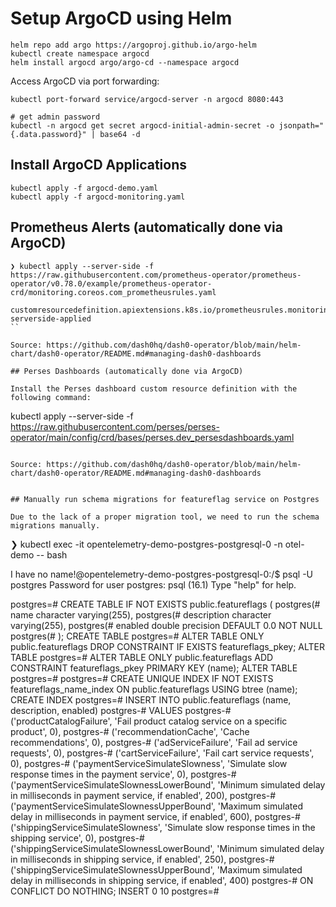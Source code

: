 # Setup ArgoCD using Helm

```
helm repo add argo https://argoproj.github.io/argo-helm
kubectl create namespace argocd
helm install argocd argo/argo-cd --namespace argocd
```

Access ArgoCD via port forwarding:

```
kubectl port-forward service/argocd-server -n argocd 8080:443

# get admin password
kubectl -n argocd get secret argocd-initial-admin-secret -o jsonpath="{.data.password}" | base64 -d
```

## Install ArgoCD Applications

```
kubectl apply -f argocd-demo.yaml
kubectl apply -f argocd-monitoring.yaml
```

## Prometheus Alerts (automatically done via ArgoCD)

```
❯ kubectl apply --server-side -f https://raw.githubusercontent.com/prometheus-operator/prometheus-operator/v0.78.0/example/prometheus-operator-crd/monitoring.coreos.com_prometheusrules.yaml

customresourcedefinition.apiextensions.k8s.io/prometheusrules.monitoring.coreos.com serverside-applied
``

Source: https://github.com/dash0hq/dash0-operator/blob/main/helm-chart/dash0-operator/README.md#managing-dash0-dashboards

## Perses Dashboards (automatically done via ArgoCD)

Install the Perses dashboard custom resource definition with the following command:

```
kubectl apply --server-side -f https://raw.githubusercontent.com/perses/perses-operator/main/config/crd/bases/perses.dev_persesdashboards.yaml
```

Source: https://github.com/dash0hq/dash0-operator/blob/main/helm-chart/dash0-operator/README.md#managing-dash0-dashboards


## Manually run schema migrations for featureflag service on Postgres

Due to the lack of a proper migration tool, we need to run the schema migrations manually.

```
❯ kubectl exec -it opentelemetry-demo-postgres-postgresql-0 -n otel-demo -- bash

I have no name!@opentelemetry-demo-postgres-postgresql-0:/$ psql -U postgres
Password for user postgres:
psql (16.1)
Type "help" for help.

postgres=# CREATE TABLE IF NOT EXISTS public.featureflags (
postgres(#     name character varying(255),
postgres(#     description character varying(255),
postgres(#     enabled double precision DEFAULT 0.0 NOT NULL
postgres(# );
CREATE TABLE
postgres=# ALTER TABLE ONLY public.featureflags DROP CONSTRAINT IF EXISTS featureflags_pkey;
ALTER TABLE
postgres=# ALTER TABLE ONLY public.featureflags ADD CONSTRAINT featureflags_pkey PRIMARY KEY (name);
ALTER TABLE
postgres=#
postgres=# CREATE UNIQUE INDEX IF NOT EXISTS featureflags_name_index ON public.featureflags USING btree (name);
CREATE INDEX
postgres=# INSERT INTO public.featureflags (name, description, enabled)
postgres-# VALUES
postgres-#     ('productCatalogFailure', 'Fail product catalog service on a specific product', 0),
postgres-#     ('recommendationCache', 'Cache recommendations', 0),
postgres-#     ('adServiceFailure', 'Fail ad service requests', 0),
postgres-#     ('cartServiceFailure', 'Fail cart service requests', 0),
postgres-#     ('paymentServiceSimulateSlowness', 'Simulate slow response times in the payment service', 0),
postgres-#     ('paymentServiceSimulateSlownessLowerBound', 'Minimum simulated delay in milliseconds in payment service, if enabled', 200),
postgres-#     ('paymentServiceSimulateSlownessUpperBound', 'Maximum simulated delay in milliseconds in payment service, if enabled', 600),
postgres-#     ('shippingServiceSimulateSlowness', 'Simulate slow response times in the shipping service', 0),
postgres-#     ('shippingServiceSimulateSlownessLowerBound', 'Minimum simulated delay in milliseconds in shipping service, if enabled', 250),
postgres-#     ('shippingServiceSimulateSlownessUpperBound', 'Maximum simulated delay in milliseconds in shipping service, if enabled', 400)
postgres-#     ON CONFLICT DO NOTHING;
INSERT 0 10
postgres=#
```